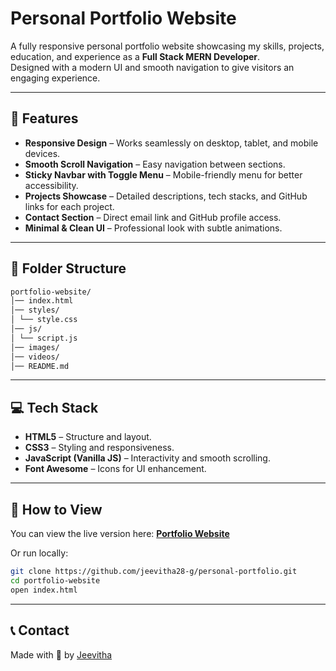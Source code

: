 # Personal Portfolio Website

A fully responsive personal portfolio website showcasing my skills, projects, education, and experience as a **Full Stack MERN Developer**.  
Designed with a modern UI and smooth navigation to give visitors an engaging experience.

---

## 📌 Features
- **Responsive Design** – Works seamlessly on desktop, tablet, and mobile devices.  
- **Smooth Scroll Navigation** – Easy navigation between sections.  
- **Sticky Navbar with Toggle Menu** – Mobile-friendly menu for better accessibility.  
- **Projects Showcase** – Detailed descriptions, tech stacks, and GitHub links for each project.  
- **Contact Section** – Direct email link and GitHub profile access.  
- **Minimal & Clean UI** – Professional look with subtle animations.

---

## 📂 Folder Structure
```bash
portfolio-website/
│── index.html
│── styles/
│ └── style.css
│── js/
│ └── script.js
│── images/
│── videos/
│── README.md
```

---


## 💻 Tech Stack
- **HTML5** – Structure and layout.  
- **CSS3** – Styling and responsiveness.  
- **JavaScript (Vanilla JS)** – Interactivity and smooth scrolling.  
- **Font Awesome** – Icons for UI enhancement.

---


## 🚀 How to View
You can view the live version here: **[Portfolio Website](https://jeevitha28-g.github.io/personal-portfolio/)**  

Or run locally:
```bash
git clone https://github.com/jeevitha28-g/personal-portfolio.git
cd portfolio-website
open index.html
```

---

## 📞 Contact
Made with 💙 by [Jeevitha](https://github.com/jeevitha28-g)
